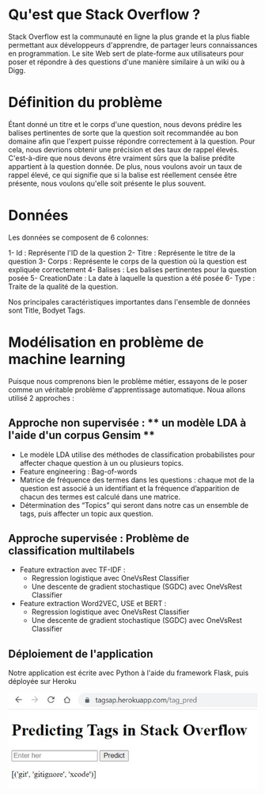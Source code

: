 # Qu'est que Stack Overflow ?
Stack Overflow est la communauté en ligne la plus grande et la plus fiable permettant aux développeurs d'apprendre, de partager leurs connaissances en programmation.
Le site Web sert de plate-forme aux utilisateurs pour poser et répondre à des questions d'une manière similaire à un wiki ou à Digg. 
# Définition du problème 
Étant donné un titre et le corps d'une question, nous devons prédire les balises pertinentes de sorte que la question soit recommandée au bon domaine afin que l'expert puisse répondre correctement à la question.
Pour cela, nous devrions obtenir une précision et des taux de rappel élevés. C'est-à-dire que nous devons être vraiment sûrs que la balise prédite appartient à la question donnée. De plus, nous voulons avoir un taux de rappel élevé, ce qui signifie que si la balise est réellement censée être présente, nous voulons qu'elle soit présente le plus souvent.
# Données
Les données se composent de 6 colonnes:

1- Id : Représente l'ID de la question
2- Titre : Représente le titre de la question
3- Corps : Représente le corps de la question où la question est expliquée correctement
4- Balises : Les balises pertinentes pour la question posée
5- CreationDate : La date à laquelle la question a été posée
6- Type : Traite de la qualité de la question.

Nos principales caractéristiques importantes dans l'ensemble de données sont Title, Bodyet Tags.

# Modélisation en problème de machine learning
Puisque nous comprenons bien le problème métier, essayons de le poser comme un véritable problème d'apprentissage automatique.
Noua allons utilisé 2 approches :
## Approche non supervisée : ** un modèle LDA à l'aide d'un corpus Gensim ** 

* Le modèle LDA utilise des méthodes de classification probabilistes pour affecter chaque question à un ou plusieurs topics.
* Feature engineering : Bag-of-words
 * Matrice de fréquence des termes dans les questions : chaque mot de la question est associé à un identifiant et la fréquence d’apparition de chacun des termes est calculé dans une matrice.
* Détermination des “Topics” qui seront dans notre cas un ensemble de tags, puis affecter un topic aux question.

## Approche supervisée : Problème de classification multilabels
* Feature extraction avec TF-IDF :
  * Regression logistique avec OneVsRest Classifier
  * Une descente de gradient stochastique (SGDC) avec OneVsRest Classifier
* Feature extraction Word2VEC, USE et BERT :
  * Regression logistique avec OneVsRest Classifier
  * Une descente de gradient stochastique (SGDC) avec OneVsRest Classifier
 ## Déploiement de l'application
Notre application est écrite avec Python à l'aide du framework Flask, puis déployée sur Heroku

![Tag prediction](https://github.com/HoudCa/TagPredNew/blob/main/api_tag_pred.JPG)








